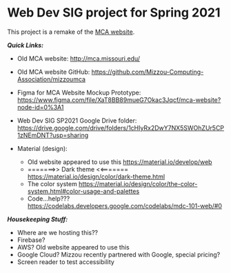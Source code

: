 # Web Dev SIG project for Spring 2021


This project is a remake of the [MCA website](http://mca.missouri.edu/).

***Quick Links:***

- Old MCA website: http://mca.missouri.edu/ 
- Old MCA website GitHub: https://github.com/Mizzou-Computing-Association/mizzoumca 
- Figma for MCA Website Mockup Prototype: https://www.figma.com/file/XaT8BB89mueG7Okac3Jqcf/mca-website?node-id=0%3A1 
- Web Dev SIG SP2021 Google Drive folder: https://drive.google.com/drive/folders/1cHIyRx2DwY7NX5SWOhZUr5CP1zNEmDNT?usp=sharing
- Material (design):

  - Old website appeared to use this
https://material.io/develop/web 
  - =======>> Dark theme <<=======  https://material.io/design/color/dark-theme.html 
  - The color system https://material.io/design/color/the-color-system.html#color-usage-and-palettes 
  - Code...help???
https://codelabs.developers.google.com/codelabs/mdc-101-web/#0 

***Housekeeping Stuff:***
- Where are we hosting this??
- Firebase?
- AWS? Old website appeared to use this
- Google Cloud? Mizzou recently partnered with Google, special pricing?
- Screen reader to test accessibility


